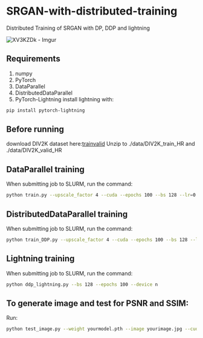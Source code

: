 # SRGAN-with-distributed-training
Distributed Training of SRGAN with DP, DDP and lightning

![XV3KZDk - Imgur](https://user-images.githubusercontent.com/35909212/208551671-382ec927-6202-4a8d-8dc8-f2960c96f521.gif)

## Requirements
1. numpy
2. PyTorch
3. DataParallel
4. DistributedDataParallel
5. PyTorch-Lightning
install lightning with:
```bash
pip install pytorch-lightning
```

## Before running
download DIV2K dataset here:[train](http://data.vision.ee.ethz.ch/cvl/DIV2K/DIV2K_train_HR.zip)[valid](http://data.vision.ee.ethz.ch/cvl/DIV2K/DIV2K_valid_HR.zip)
Unzip to ./data/DIV2K_train_HR and ./data/DIV2K_valid_HR

## DataParallel training
When submitting job to SLURM, run the command:
```bash
python train.py --upscale_factor 4 --cuda --epochs 100 --bs 128 --lr=0.0001 --dp --savetag nGPU128BS100epochDP 
```

## DistributedDataParallel training
When submitting job to SLURM, run the command:
```bash
python train_DDP.py --upscale_factor 4 --cuda --epochs 100 --bs 128 --lr=0.0001 --savetag nGPU128BS100epochDDP
```

## Lightning training
When submitting job to SLURM, run the command:
```bash
python ddp_lightning.py --bs 128 --epochs 100 --device n
```

## To generate image and test for PSNR and SSIM:
Run:
```bash
python test_image.py --weight yourmodel.pth --image yourimage.jpg --cuda --downsample bicubic
```

